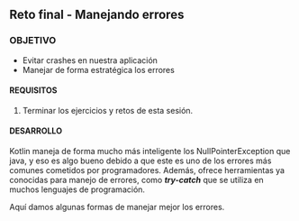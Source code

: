 ## Reto final - Manejando errores

### OBJETIVO
- Evitar crashes en nuestra aplicación
- Manejar de forma estratégica los errores 

#### REQUISITOS

1. Terminar los ejercicios y retos de esta sesión.

#### DESARROLLO

Kotlin maneja de forma mucho más inteligente los NullPointerException que java, y eso es algo bueno debido a que este es uno de los errores más comunes cometidos por programadores. Además, ofrece herramientas ya conocidas para manejo de errores, como ***try-catch*** que se utiliza en muchos lenguajes de programación.

Aquí damos algunas formas de manejar mejor los errores.

